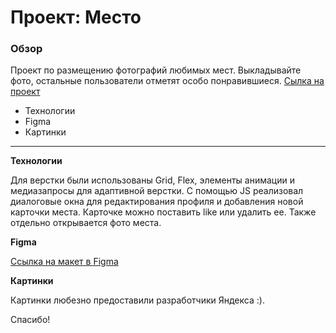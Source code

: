 # Проект: Место

### Обзор

Проект по размещению фотографий любимых мест.
Выкладывайте фото, остальные пользователи отметят особо понравившиеся.
[Сылка на проект](https://maxiair1.github.io/mesto/)

* Технологии
* Figma
* Картинки
***
**Технологии**

Для верстки были использованы Grid, Flex, элементы анимации и медиазапросы для адаптивной верстки. С помощью JS реализовал диалоговые окна для редактирования профиля и добавления новой карточки места.
Карточке можно поставить like или удалить ее. Также отдельно открывается фото места.

**Figma**

[Ссылка на макет в Figma](https://www.figma.com/file/2cn9N9jSkmxD84oJik7xL7/JavaScript.-Sprint-4?node-id=0%3A1)

**Картинки**

Картинки любезно предоставили разработчики Яндекса :).

Спасибо!
